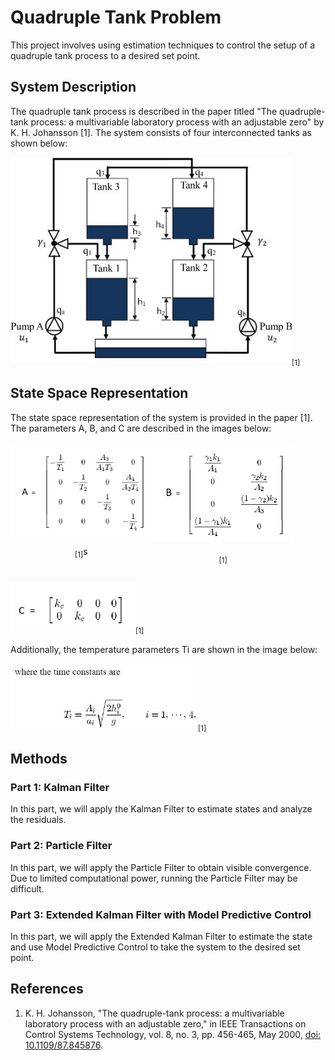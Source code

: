 
<body>

<h1>Quadruple Tank Problem</h1>

<p>This project involves using estimation techniques to control the setup of a quadruple tank process to a desired set point.</p>

<h2>System Description</h2>

<p>The quadruple tank process is described in the paper titled "The quadruple-tank process: a multivariable laboratory process with an adjustable zero" by K. H. Johansson [1]. The system consists of four interconnected tanks as shown below:</p>
<!-- Include the image for tank.jpg -->
<img src="Pics/tank.jpg" alt="Quadruple Tank Process" style="width: 450px;"><sub>[1]</sub>

<h2>State Space Representation</h2>

<p>The state space representation of the system is provided in the paper [1]. The parameters A, B, and C are described in the images below:</p>

<!-- Display images side by side -->
<div style="display: flex; flex-wrap: wrap;">
  <!-- Include the image for A.jpg -->
  <div style="width: 45%;">
    <img src="Pics/A.jpg" alt="Parameter A" style="width: 300px">
    <p style="text-align: center;"><sub>[1]</sub>s</p>
  </div>
  <!-- Include the image for B.jpg -->
  <div style="width: 45%;">
    <img src="Pics/B.jpg" alt="Parameter B" style="width: 300px;">
    <p style="text-align: center;"> <sub>[1]</sub></p>
  </div>
</div>


<!-- Include the image for C.jpg -->
<img src="Pics/C.jpg" alt="Parameter C" style="width: 200px;"><sub>[1]</sub>

<p>Additionally, the temperature parameters Ti are shown in the image below:</p>

<!-- Include the image for Ti.jpg -->
<img src="Pics/Ti.jpg" alt="Temperature Parameters" style="width: 300px;"><sub>[1]</sub>

<h2>Methods</h2>

<h3>Part 1: Kalman Filter</h3>

<p>In this part, we will apply the Kalman Filter to estimate states and analyze the residuals.</p>

<h3>Part 2: Particle Filter</h3>

<p>In this part, we will apply the Particle Filter to obtain visible convergence. Due to limited computational power, running the Particle Filter may be difficult.</p>

<h3>Part 3: Extended Kalman Filter with Model Predictive Control</h3>

<p>In this part, we will apply the Extended Kalman Filter to estimate the state and use Model Predictive Control to take the system to the desired set point.</p>



<h2>References</h2>

<ol>
  <li>K. H. Johansson, "The quadruple-tank process: a multivariable laboratory process with an adjustable zero," in IEEE Transactions on Control Systems Technology, vol. 8, no. 3, pp. 456-465, May 2000, <a href="https://doi.org/10.1109/87.845876">doi: 10.1109/87.845876</a>.</li>
</ol>

</body>



